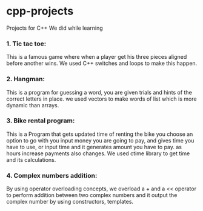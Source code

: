 # cpp-projects
Projects for C++ We did while learning
### 1. Tic tac toe:
   This is a famous game where when a player get his three pieces aligned before another wins. We used C++ switches and loops to make this happen.
### 2. Hangman:
   This is a program for guessing a word, you are given trials and hints of the correct letters in place. we used vectors to make words of list which is more dynamic than arrays.
### 3. Bike rental program:
   This is a Program that gets updated time of renting the bike you choose an option to go with you input money you are going to pay, and gives time you have to use, or input time and it generates amount you have to pay. as hours increase payments also changes. We used ctime library to get time and its calculations.
### 4. Complex numbers addition:
   By using operator overloading concepts, we overload a + and a << operator to perform addition between two complex numbers and it output the complex number by using constructors, templates.
